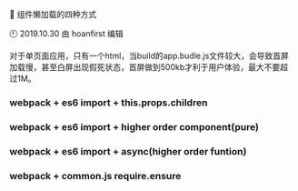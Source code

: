 🐾 组件懒加载的四种方式

🕘 2019.10.30 由 hoanfirst 编辑

对于单页面应用，只有一个html，当build的app.budle.js文件较大，会导致首屏加载慢，甚至白屏出现假死状态，首屏做到500kb才利于用户体验，最大不要超过1M。

### webpack + es6 import + this.props.children

### webpack + es6 import + higher order component(pure)

### webpack + es6 import + async(higher order funtion)

### webpack + common.js require.ensure
